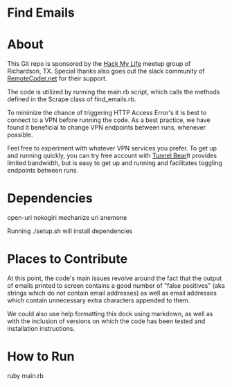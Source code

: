 # Find Emails


About
=====
This Git repo is sponsored by the [Hack My Life](https://meetup.com/hack-my-life/) meetup group of Richardson, TX. Special thanks also goes out the slack community of [RemoteCoder.net](http://www.remotecoder.net) for their support. 

The code is utilized by running the main.rb script, which calls the methods defined in the Scrape class of find_emails.rb.

To minimize the chance of triggering HTTP Access Error's it is best to connect to a VPN before running the code. As a best practice, we have found it beneficial to change VPN endpoints between runs, whenever possible. 

Feel free to experiment with whatever VPN services you prefer. To get up and running quickly, you can try free account with [Tunnel Bear](https://www.tunnelbear.com)It provides limited bandwidth, but is easy to get up and running and facilitates toggling endpoints between runs. 

Dependencies
============
open-uri
nokogiri
mechanize
uri
anemone

Running ./setup.sh will install dependencies

Places to Contribute
====================
At this point, the code's main issues revolve around the fact that the output of emails printed to screen contains a good number of "false positives" (aka strings which do not contain email addresses) as well as email addresses which contain unnecessary extra characters appended to them. 

We could also use help formatting this dock using markdown, as well as with the inclusion of versions on which the code has been tested and installation instructions.

How to Run
============
ruby main.rb

